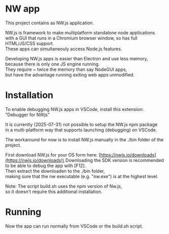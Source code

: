 # NW app

This project contains as NW.js application.

NW.js is framework to make multiplatform standalone node applications\
with a GUI that runs in a Chromium browser window, so has full HTML/JS/CSS support.\
These apps can simultaneouly access Node.js features.

Developing NW.js apps is easier than Electron and use less memory,\
because there is only one JS engine running.\
They require ~ twice the memory than say NodeGUI apps,\
but have the advantage running exiting web apps unmodified.

# Installation

To enable debugging NW.js apps in VSCode, install this extension: "Debugger for NWjs"

It is currently (2025-07-31) not possible to setup the NW.js npm package \
in a multi-platform way that supports launching (debugging) on VSCode.

The workaround for now is to install NW.js manually in the ./bin folder of the project.

First download NW.js for your OS form here: [https://nwjs.io/downloads](https://nwjs.io/downloads)\
Downloading the SDK version is recommended to be able to debug the app with \[F12\].\
Then extract the downloaden to the ./bin folder,\
making sure that the nw executable (e.g. "nw.exe") is at the highest level.

Note: The script build.sh uses the npm version of Nw.js,\
	so it doesn't require this additional installation.

# Running

Now the app can run normally from VSCode or the build.sh script.

